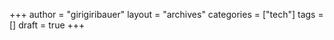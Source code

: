 +++
author     = "girigiribauer"
layout     = "archives"
categories = ["tech"]
tags       = []
draft      = true
+++

